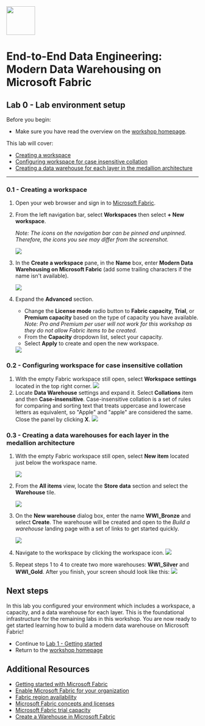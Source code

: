 <img src = "../assets/images/microsoft-logo.png" height = 75/>

# End-to-End Data Engineering: <br> Modern Data Warehousing on Microsoft Fabric

## Lab 0 - Lab environment setup

Before you begin:

- Make sure you have read the overview on the [workshop homepage](<../README.md>).

This lab will cover:

- <a href="#0.1">Creating a workspace</a>
- <a href="#0.2">Configuring workspace for case insensitive collation</a>
- <a href="#0.3">Creating a data warehouse for each layer in the medallion architecture</a>

<hr>

<h3 id="0.1">0.1 - Creating a workspace</h3>

1. Open your web browser and sign in to [Microsoft Fabric](https://fabric.microsoft.com).

1. From the left navigation bar, select **Workspaces** then select **+ New workspace**.

    *Note: The icons on the navigation bar can be pinned and unpinned. Therefore, the icons you see may differ from the screenshot.*

    <img src = "../assets/images/00_navigation_bar_new_workspace.png"/>

1. In the **Create a workspace** pane, in the **Name** box, enter **Modern Data Warehousing on Microsoft Fabric** (add some trailing characters if the name isn't available).

    <img src = "../assets/images/00_workspace_name.png"/>

1. Expand the **Advanced** section.
    - Change the **License mode** radio button to **Fabric capacity**, **Trial**, or **Premium capacity** based on the type of capacity you have available. *Note: Pro and Premium per user will not work for this workshop as they do not allow Fabric items to be created.*
    - From the **Capacity** dropdown list, select your capacity.
    - Select **Apply** to create and open the new workspace.

    <img src = "../assets/images/00_workspace_advanced.png"/>

<h3 id="0.2">0.2 - Configuring workspace for case insensitive collation</h3>

1. With the empty Fabric workspace still open, select **Workspace settings** located in the top right corner.
   <img src = "../assets/images/00_workspace_settings.png"/>
2. Locate **Data Warehouse** settings and expand it. Select **Collations** item and then **Case-insensitive**. Case-insensitive collation is a set of rules for comparing and sorting text that treats uppercase and lowercase letters as equivalent, so "Apple" and "apple" are considered the same. Close the panel by clicking **X**.
   <img src = "../assets/images/00_workspace_settings_blade.png"/>

<h3 id="0.3">0.3 - Creating a data warehouses for each layer in the medallion architecture</h3>

1. With the empty Fabric workspace still open, select **New item** located just below the workspace name.

    <img src = "../assets/images/00_new_item.png"/>

2. From the **All items** view, locate the **Store data** section and select the **Warehouse** tile.

    <img src = "../assets/images/00_new_item_list.png"/>

3. On the **New warehouse** dialog box, enter the name **WWI_Bronze** and select **Create**. The warehouse will be created and open to the *Build a warehouse* landing page with a set of links to get started quickly. 

   <img src = "../assets/images/00_new_warehouse_landing_page2.png"/>

4. Navigate to the workspace by clicking the workspace icon.
   <img src = "../assets/images/00_navigate_to_workspace.png"/>

5. Repeat steps 1 to 4 to create two more warehouses: **WWI_Silver** and **WWI_Gold**. After you finish, your screen should look like this:
   <img src = "../assets/images/00_gold_warehouse_created.png"/>

## Next steps
In this lab you configured your environment which includes a workspace, a capacity, and a data warehouse for each layer. This is the foundational infrastructure for the remaining labs in this workshop. You are now ready to get started learning how to build a modern data warehouse on Microsoft Fabric!

- Continue to [Lab 1 - Getting started](<01 - Getting started.md>)
- Return to the [workshop homepage](<../README.md>)

## Additional Resources
- [Getting started with Microsoft Fabric](https://www.microsoft.com/en-us/microsoft-fabric/getting-started)
- [Enable Microsoft Fabric for your organization](https://learn.microsoft.com/en-us/fabric/admin/fabric-switch)
- [Fabric region availability](https://learn.microsoft.com/en-us/fabric/admin/region-availability)
- [Microsoft Fabric concepts and licenses](https://learn.microsoft.com/en-us/fabric/enterprise/licenses)
- [Microsoft Fabric trial capacity](https://learn.microsoft.com/en-us/fabric/fundamentals/fabric-trial)
- [Create a Warehouse in Microsoft Fabric](https://learn.microsoft.com/en-us/fabric/data-warehouse/create-warehouse)
